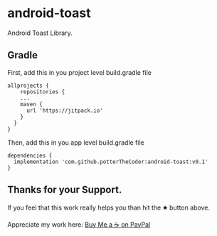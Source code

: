 # android-toast
Android Toast Library.

## Gradle

First, add this in you project level build.gradle file
```
allprojects {
    repositories {
    ...
    maven {
      url 'https://jitpack.io'
    }
  }
}
```

Then, add this in you app level build.gradle file
```
dependencies {
  implementation 'com.github.potterTheCoder:android-toast:v0.1'
}
```

## Thanks for your Support.
If you feel that this work really helps you than hit the 🟊 button above.

Appreciate my work here: [Buy Me a ☕ on PayPal](https://www.paypal.me/phjethva)
